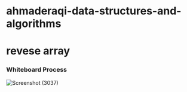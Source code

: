 # ahmaderaqi-data-structures-and-algorithms
# revese array
### Whiteboard Process
   ![Screenshot (3037)](https://user-images.githubusercontent.com/118004544/230079223-0d91f626-fbd1-4c81-9692-2b9e226b65dd.png)
